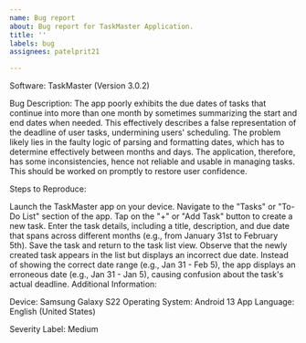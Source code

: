 ```yaml
---
name: Bug report
about: Bug report for TaskMaster Application.
title: ''
labels: bug
assignees: patelprit21

---
```


Software:
TaskMaster (Version 3.0.2)

Bug Description:
The app poorly exhibits the due dates of tasks that continue into more than one month by sometimes summarizing the start and end dates when needed. This effectively describes a false representation of the deadline of user tasks, undermining users' scheduling. The problem likely lies in the faulty logic of parsing and formatting dates, which has to determine effectively between months and days. The application, therefore, has some inconsistencies, hence not reliable and usable in managing tasks. This should be worked on promptly to restore user confidence.

Steps to Reproduce:

Launch the TaskMaster app on your device.
Navigate to the "Tasks" or "To-Do List" section of the app.
Tap on the "+" or "Add Task" button to create a new task.
Enter the task details, including a title, description, and due date that spans across different months (e.g., from January 31st to February 5th).
Save the task and return to the task list view.
Observe that the newly created task appears in the list but displays an incorrect due date.
Instead of showing the correct date range (e.g., Jan 31 - Feb 5), the app displays an erroneous date (e.g., Jan 31 - Jan 5), causing confusion about the task's actual deadline.
Additional Information:

Device: Samsung Galaxy S22
Operating System: Android 13
App Language: English (United States)

Severity Label:
Medium
